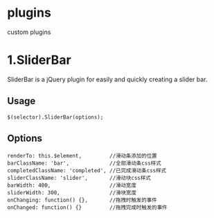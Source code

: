 # plugins
custom plugins


# 1.SliderBar

SliderBar is a jQuery plugin for easily and quickly creating a slider bar.

## Usage

```
$(selector).SliderBar(options);
```

## Options

```
renderTo: this.$element,         //滑动条添加的位置
barClassName: 'bar',             //全部滑动条css样式
completedClassName: 'completed', //已完成滑动条css样式
sliderClassName: 'slider',       //滑动块css样式
barWidth: 400,                   //滑动宽度
sliderWidth: 300,                //滑块宽度
onChanging: function() {},       //拖拽时触发的事件
onChanged: function() {}         //拖拽完成时触发的事件
```

